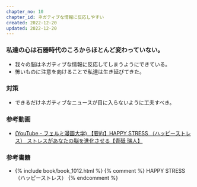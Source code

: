 ```yaml
---
chapter_no: 10
chapter_id: ネガティブな情報に反応しやすい
created: 2022-12-20
updated: 2022-12-20
---
```

### 私達の心は石器時代のころからほとんど変わっていない。
- 我々の脳はネガティブな情報に反応してしまうようにできている。
- 怖いものに注意を向けることで私達は生き延びてきた。

### 対策
- できるだけネガティブなニュースが目に入らないように工夫すべき。

### 参考動画
- [(YouTube - フェルミ漫画大学) 【要約】HAPPY STRESS （ハッピーストレス） ストレスがあなたの脳を進化させる【青砥 瑞人】](https://www.youtube.com/watch?v=ka0_avcZ_b8)

### 参考書籍
- {% include book/book_1012.html %} {% comment %} HAPPY STRESS（ハッピーストレス） {% endcomment %}